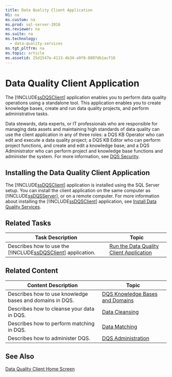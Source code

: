 ```yaml
---
title: Data Quality Client Application
H1: na
ms.custom: na
ms.prod: sql-server-2016
ms.reviewer: na
ms.suite: na
ms.technology: 
  - data-quality-services
ms.tgt_pltfrm: na
ms.topic: article
ms.assetid: 25d1547e-4113-4b34-a9f8-8897db1acf16
---
```

# Data Quality Client Application
  The [!INCLUDE[ssDQSClient](../../Token/Other/ssDQSClient_md.md)] application enables you to perform data quality operations using a standalone tool. This application enables you to create knowledge bases, create and run data quality projects, and perform administrative tasks.  
  
 Data stewards, data experts, or IT professionals who are responsible for managing data assets and maintaining high standards of data quality can use the client application in any of three roles: a DQS KB Operator who can edit and execute a data quality project; a DQS KB Editor who can perform project functions, and create and edit a knowledge base; and a DQS Administrator who can perform project and knowledge base functions and administer the system. For more information, see [DQS Security](../../Topics/TopicNameNotContainA/DQS-Security.md).  
  
## Installing the Data Quality Client Application  
 The [!INCLUDE[ssDQSClient](../../Token/Other/ssDQSClient_md.md)] application is installed using the SQL Server setup. You can install the client application on the same computer as [!INCLUDE[ssDQSServer](../../Token/Other/ssDQSServer_md.md)], or on a remote computer. For more information about installing the [!INCLUDE[ssDQSClient](../../Token/Other/ssDQSClient_md.md)] application, see [Install Data Quality Services](../../Topics/TopicNameNotContainA/Install-Data-Quality-Services.md).  
  
## Related Tasks  
  
|Task Description|Topic|  
|----------------------|-----------|  
|Describes how to use the [!INCLUDE[ssDQSClient](../../Token/Other/ssDQSClient_md.md)] application.|[Run the Data Quality Client Application](../../Topics/TopicNameNotContainA/Run-the-Data-Quality-Client-Application.md)|  
  
## Related Content  
  
|Content Description|Topic|  
|-------------------------|-----------|  
|Describes how to use knowledge bases and domains in DQS.|[DQS Knowledge Bases and Domains](../../Topics/TopicNameNotContainA/DQS-Knowledge-Bases-and-Domains.md)|  
|Describes how to cleanse your data in DQS.|[Data Cleansing](../../Topics/TopicNameNotContainA/Data-Cleansing.md)|  
|Describes how to perform matching in DQS.|[Data Matching](../../Topics/TopicNameNotContainA/Data-Matching.md)|  
|Describes how to administer DQS.|[DQS Administration](../../Topics/TopicNameNotContainA/DQS-Administration.md)|  
  
## See Also  
 [Data Quality Client Home Screen](../../Topics/TopicNameNotContainA/Data-Quality-Client-Home-Screen.md)  
  
  